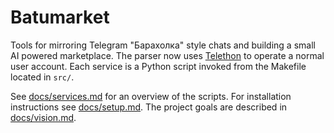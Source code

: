 # Batumarket

Tools for mirroring Telegram "Барахолка" style chats and building a small AI powered marketplace.  The parser now uses [Telethon](https://github.com/LonamiWebs/Telethon) to operate a normal user account.  Each service is a Python script invoked from the Makefile located in `src/`.

See [docs/services.md](docs/services.md) for an overview of the scripts.
For installation instructions see [docs/setup.md](docs/setup.md).
The project goals are described in [docs/vision.md](docs/vision.md).
